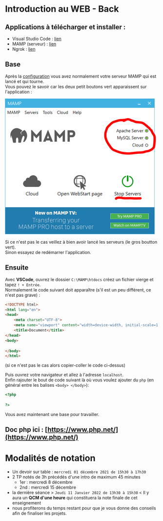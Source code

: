 # Introduction au WEB - Back

## Applications à télécharger et installer :
- Visual Studio Code : [lien](https://code.visualstudio.com/download)
- MAMP (serveur) : [lien](https://www.mamp.info/fr/downloads/)
- Ngrok : [lien](https://ngrok.com/download)


## Base
Après la [configuration](ressources/installation_MAMP_VSCode.md) vous avez normalement votre serveur MAMP qui est lancé et qui tourne.  
Vous pouvez le savoir car les deux petit boutons vert apparaissent sur l'application :  

![ici](ressources/screenshots/MAMP.png)  

Si ce n'est pas le cas veillez à bien avoir lancé les serveurs (le gros boutton vert).  
Sinon essayez de redémarrer l'application.  


## Ensuite
Avec **VSCode**, ouvrez le dossier `C:\MAMP\htdocs` créez un fichier vierge et tapez `! + Entrée`.  
Normalement le code suivant doit apparaître (s'il est un peu différent, ce n'est pas grave) :
```html
<!DOCTYPE html>
<html lang="en">
<head>
    <meta charset="UTF-8">
    <meta name="viewport" content="width=device-width, initial-scale=1.0">
    <title>Document</title>
</head>
<body>
    
</body>
</html>
```

(si ce n'est pas le cas alors copier-coller le code ci-dessus)  

Puis ouvrez votre navigateur et allez à l'adresse `localhost`.  
Enfin rajouter le bout de code suivant là où vous voulez ajouter du `php` (en général entre les balises `<body> </body>`):

```php
<?php

?>
```
Vous avez maintenant une base pour travailler.  
## Doc php ici : [https://www.php.net/](https://www.php.net/)

# Modalités de notation

- Un devoir sur table : `mercredi 01 décembre 2021 de 15h30 à 17h30`
- 2 TP notés de 3h précédés d'une intro de maximum 45 minutes
  - 1er : mercredi 8 décembre
  - 2nd : mercredi 15 décembre
- la dernière séance > `Jeudi 11 Janvier 2022 de 13h30 à 15h30` < Il y aura un **QCM d'une heure** qui constituera la note finale de cet enseignement
- nous profiterons du temps restant pour que je vous donne des conseils afin de finaliser les projets.
